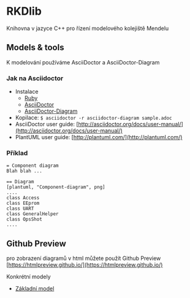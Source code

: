 # RKDlib
Knihovna v jazyce C++ pro řízení modelového kolejiště Mendelu
## Models & tools
K modelování používáme AsciiDoctor a AsciiDoctor-Diagram
### Jak na Asciidoctor
* Instalace
	- [Ruby](https://rubyinstaller.org/)
	- [AsciiDoctor](http://asciidoctor.org/#installation)
	- [AsciiDoctor-Diagram](http://asciidoctor.org/docs/asciidoctor-diagram/#installation)
* Kopilace: `$ asciidoctor -r asciidoctor-diagram sample.adoc`
* AsciiDoctor user guide: [http://asciidoctor.org/docs/user-manual/](http://asciidoctor.org/docs/user-manual/)
* PlantUML user guide: [http://plantuml.com/](http://plantuml.com/)
### Příklad
```
= Component diagram
Blah blah ...

== Diagram
[plantuml, "Component-diagram", png]
....
class Access
class EEprom
class UART
class GeneralHelper
class OpsShot
....
```
## Github Preview
pro zobrazení diagramů v html můžete použít Github Preview
[https://htmlpreview.github.io/](https://htmlpreview.github.io/)

Konkrétní modely
* [Základní model](https://htmlpreview.github.io/?https://github.com/LANeo64/RKDlib/blob/master/Model/Diagrams.html)
